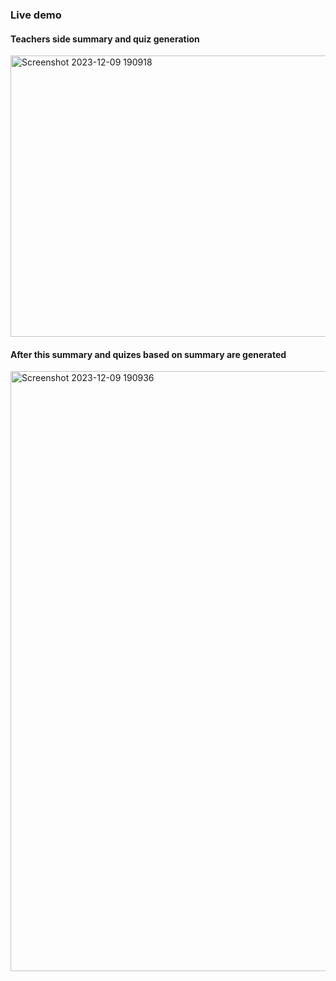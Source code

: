 ### Live demo 
#### Teachers side summary and quiz generation

<img alt="Screenshot 2023-12-09 190918" src="https://github.com/OmNikam04/LearnEase/assets/80584774/92a3378d-3ea7-46d2-9a0f-c1e2ede32225" height="450"  width="960">


#### After this summary and quizes based on summary are generated
<img width="960" alt="Screenshot 2023-12-09 190936" src="https://github.com/OmNikam04/LearnEase/assets/80584774/1fdb2d01-69e3-4f44-8cea-5d7fbb8e9354">

